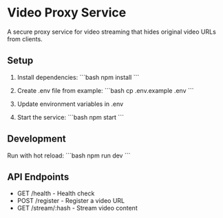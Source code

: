 # Video Proxy Service

A secure proxy service for video streaming that hides original video URLs from clients.

## Setup

1. Install dependencies:
\`\`\`bash
npm install
\`\`\`

2. Create .env file from example:
\`\`\`bash
cp .env.example .env
\`\`\`

3. Update environment variables in .env

4. Start the service:
\`\`\`bash
npm start
\`\`\`

## Development

Run with hot reload:
\`\`\`bash
npm run dev
\`\`\`

## API Endpoints

- GET /health - Health check
- POST /register - Register a video URL
- GET /stream/:hash - Stream video content
